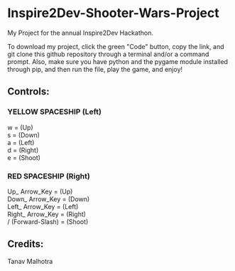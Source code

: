 # Inspire2Dev-Shooter-Wars-Project
My Project for the annual Inspire2Dev Hackathon.


To download my project, click the green "Code" button, copy the link, and git clone this github repository through a terminal and/or a command prompt. Also, make sure you have python and the pygame module installed through pip, and then run the file, play the game, and enjoy!



## Controls:

### YELLOW SPACESHIP (Left)
w = (Up)  
s = (Down)  
a = (Left)  
d = (Right)  
e = (Shoot)  


### RED SPACESHIP (Right)
Up_ Arrow_Key = (Up)  
Down_ Arrow_Key = (Down)  
Left_ Arrow_Key = (Left)  
Right_ Arrow_Key = (Right)  
/ (Forward-Slash) = (Shoot)  


## Credits:
Tanav Malhotra  

